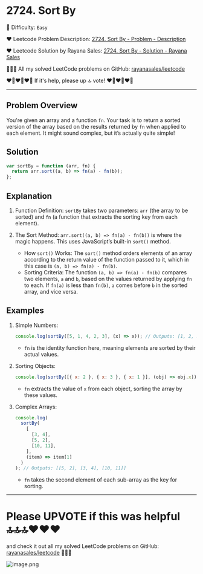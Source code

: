 # 2724. Sort By

🌱 Difficulty: `Easy`

❤️ Leetcode Problem Description: [2724. Sort By - Problem - Description](https://leetcode.com/problems/sort-by/description/)

❤️ Leetcode Solution by Rayana Sales: [2724. Sort By - Solution - Rayana Sales](https://leetcode.com/problems/sort-by/solutions/5569481/sorting-in-javascript-simple-beginner-friendly/)

💁🏻‍♀️ All my solved LeetCode problems on GitHub: [rayanasales/leetcode](https://github.com/rayanasales/leetcode)

❤️‍🔥❤️‍🔥❤️‍🔥 If it's help, please up 🔝 vote! ❤️‍🔥❤️‍🔥❤️‍🔥

---

## Problem Overview

You're given an array and a function `fn`. Your task is to return a sorted version of the array based on the results returned by `fn` when applied to each element. It might sound complex, but it’s actually quite simple!

## Solution

```Javascript []
var sortBy = function (arr, fn) {
  return arr.sort((a, b) => fn(a) - fn(b));
};
```

## Explanation

1. Function Definition: `sortBy` takes two parameters: `arr` (the array to be sorted) and `fn` (a function that extracts the sorting key from each element).

2. The Sort Method: `arr.sort((a, b) => fn(a) - fn(b))` is where the magic happens. This uses JavaScript’s built-in `sort()` method.
   - How `sort()` Works: The `sort()` method orders elements of an array according to the return value of the function passed to it, which in this case is `(a, b) => fn(a) - fn(b)`.
   - Sorting Criteria: The function `(a, b) => fn(a) - fn(b)` compares two elements, `a` and `b`, based on the values returned by applying `fn` to each. If `fn(a)` is less than `fn(b)`, `a` comes before `b` in the sorted array, and vice versa.

## Examples

1. Simple Numbers:

   ```javascript []
   console.log(sortBy([5, 1, 4, 2, 3], (x) => x)); // Outputs: [1, 2, 3, 4, 5]
   ```

   - `fn` is the identity function here, meaning elements are sorted by their actual values.

2. Sorting Objects:

   ```javascript []
   console.log(sortBy([{ x: 2 }, { x: 3 }, { x: 1 }], (obj) => obj.x)); // Outputs: [{x: 1}, {x: 2}, {x: 3}]
   ```

   - `fn` extracts the value of `x` from each object, sorting the array by these values.

3. Complex Arrays:
   ```javascript []
   console.log(
     sortBy(
       [
         [3, 4],
         [5, 2],
         [10, 11],
       ],
       (item) => item[1]
     )
   ); // Outputs: [[5, 2], [3, 4], [10, 11]]
   ```
   - `fn` takes the second element of each sub-array as the key for sorting.

---

# Please UPVOTE if this was helpful 🔝🔝🔝❤️❤️❤️

and check it out all my solved LeetCode problems on GitHub: [rayanasales/leetcode](https://github.com/rayanasales/leetcode) 🤙😚🤘

![image.png](https://assets.leetcode.com/users/images/57bce3b1-56e2-4c20-9cdf-b61fef26b93b_1725494158.6252415.png)
